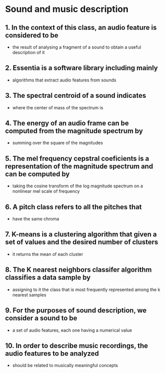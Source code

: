 # Sound and music description

## 1. In the context of this class, an audio feature is considered to be
* the result of analysing a fragment of a sound to obtain a useful description of it

## 2. Essentia is a software library including mainly
* algorithms that extract audio features from sounds

## 3. The spectral centroid of a sound indicates
* where the center of mass of the spectrum is

## 4. The energy of an audio frame can be computed from the magnitude spectrum by
* summing over the square of the magnitudes

## 5. The mel frequency cepstral coeficients is a representation of the magnitude spectrum and can be computed by
* taking the cosine transform of the log magnitude spectrum on a nonlinear mel scale of frequency

## 6. A pitch class refers to all the pitches that
* have the same chroma

## 7. K-means is a clustering algorithm that given a set of values and the desired number of clusters
* it returns the mean of each cluster

## 8. The K nearest neighbors classifer algorithm classifies a data sample by
* assigning to it the class that is most frequently represented among the k nearest samples

## 9. For the purposes of sound description, we consider a sound to be
* a set of audio features, each one having a numerical value

## 10. In order to describe music recordings, the audio features to be analyzed
* should be related to musically meaningful concepts